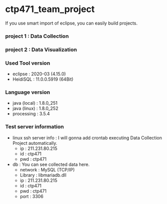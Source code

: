 # ctp471_team_project

If you use smart import of eclipse, you can easily build projects.

### project 1 : Data Collection

### project 2 : Data Visualization

### Used Tool version
- eclipse : 2020-03 (4.15.0)
- HeidiSQL : 11.0.0.5919 (64Bit)
### Language version
- java (local) : 1.8.0_251
- java (linux) : 1.8.0_252
- processing : 3.5.4

### Test server information
- linux ssh server info : I will gonna add crontab executing Data Collection Project automatically.
  - ip : 211.231.80.215
  - id : ctp471
  - pwd : ctp471
- db : You can see collected data here.
  - network : MySQL (TCP/IP)
  - Library : libmariadb.dll
  - ip : 211.231.80.215
  - id : ctp471
  - pwd : ctp471
  - port : 3306
  


